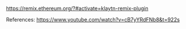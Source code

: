 https://remix.ethereum.org/?#activate=klaytn-remix-plugin

References:
https://www.youtube.com/watch?v=cB7yYRdFNb8&t=922s